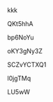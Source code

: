 kkk
































QKt5hhA
















bp6NoYu








oKY3gNy3Z




SCZvYCTXQ1


l0jgTMq

LU5wW
